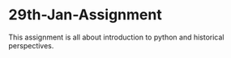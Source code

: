 # 29th-Jan-Assignment
This assignment is all about introduction to python and historical perspectives.
